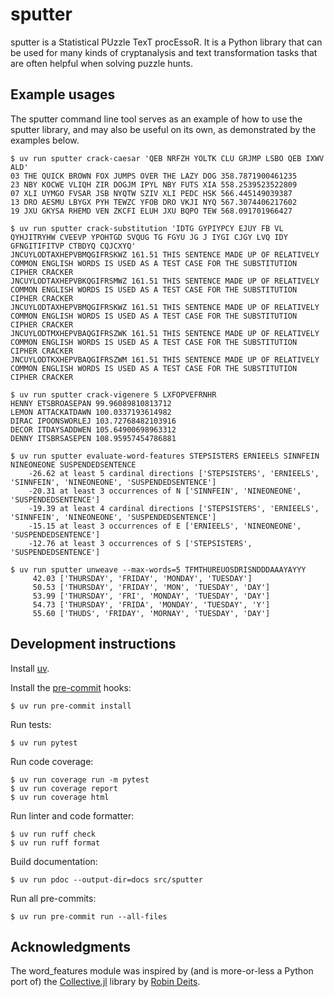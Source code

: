 # sputter

sputter is a Statistical PUzzle TexT procEssoR. It is a Python library that can
be used for many kinds of cryptanalysis and text transformation tasks that are
often helpful when solving puzzle hunts.

## Example usages

The sputter command line tool serves as an example of how to use the sputter
library, and may also be useful on its own, as demonstrated by the examples
below.

```
$ uv run sputter crack-caesar 'QEB NRFZH YOLTK CLU GRJMP LSBO QEB IXWV ALD'
03 THE QUICK BROWN FOX JUMPS OVER THE LAZY DOG 358.7871900461235
23 NBY KOCWE VLIQH ZIR DOGJM IPYL NBY FUTS XIA 558.2539523522809
07 XLI UYMGO FVSAR JSB NYQTW SZIV XLI PEDC HSK 566.445149039387
13 DRO AESMU LBYGX PYH TEWZC YFOB DRO VKJI NYQ 567.3074406217602
19 JXU GKYSA RHEMD VEN ZKCFI ELUH JXU BQPO TEW 568.091701966427
```

```
$ uv run sputter crack-substitution 'IDTG GYPIYPCY EJUY FB VL QYHJITRYHW CVEEVP YPOHTGD SVQUG TG FGYU JG J IYGI CJGY LVQ IDY GFNGITIFITVP CTBDYQ CQJCXYQ'
JNCUYLODTAXHEPVBMQGIFRSKWZ 161.51 THIS SENTENCE MADE UP OF RELATIVELY COMMON ENGLISH WORDS IS USED AS A TEST CASE FOR THE SUBSTITUTION CIPHER CRACKER
JNCUYLODTAXHEPVBKQGIFRSMWZ 161.51 THIS SENTENCE MADE UP OF RELATIVELY COMMON ENGLISH WORDS IS USED AS A TEST CASE FOR THE SUBSTITUTION CIPHER CRACKER
JNCUYLODTAXHEPVBMQGIFRSKWZ 161.51 THIS SENTENCE MADE UP OF RELATIVELY COMMON ENGLISH WORDS IS USED AS A TEST CASE FOR THE SUBSTITUTION CIPHER CRACKER
JNCUYLODTMXHEPVBAQGIFRSZWK 161.51 THIS SENTENCE MADE UP OF RELATIVELY COMMON ENGLISH WORDS IS USED AS A TEST CASE FOR THE SUBSTITUTION CIPHER CRACKER
JNCUYLODTKXHEPVBAQGIFRSZWM 161.51 THIS SENTENCE MADE UP OF RELATIVELY COMMON ENGLISH WORDS IS USED AS A TEST CASE FOR THE SUBSTITUTION CIPHER CRACKER
```

```
$ uv run sputter crack-vigenere 5 LXFOPVEFRNHR
HENNY ETSBROASEPAN 99.96089810813712
LEMON ATTACKATDAWN 100.0337193614982
DIRAC IPOONSWORLEJ 103.72768482103916
DECOR ITDAYSADDWEN 105.64900698963312
DENNY ITSBRSASEPEN 108.95957454786881
```

```
$ uv run sputter evaluate-word-features STEPSISTERS ERNIEELS SINNFEIN NINEONEONE SUSPENDEDSENTENCE
    -26.62 at least 5 cardinal directions ['STEPSISTERS', 'ERNIEELS', 'SINNFEIN', 'NINEONEONE', 'SUSPENDEDSENTENCE']
    -20.31 at least 3 occurrences of N ['SINNFEIN', 'NINEONEONE', 'SUSPENDEDSENTENCE']
    -19.39 at least 4 cardinal directions ['STEPSISTERS', 'ERNIEELS', 'SINNFEIN', 'NINEONEONE', 'SUSPENDEDSENTENCE']
    -15.15 at least 3 occurrences of E ['ERNIEELS', 'NINEONEONE', 'SUSPENDEDSENTENCE']
    -12.76 at least 3 occurrences of S ['STEPSISTERS', 'SUSPENDEDSENTENCE']
```

```
$ uv run sputter unweave --max-words=5 TFMTHUREUOSDRISNDDDAAAYAYYY
     42.03 ['THURSDAY', 'FRIDAY', 'MONDAY', 'TUESDAY']
     50.53 ['THURSDAY', 'FRIDAY', 'MON', 'TUESDAY', 'DAY']
     53.99 ['THURSDAY', 'FRI', 'MONDAY', 'TUESDAY', 'DAY']
     54.73 ['THURSDAY', 'FRIDA', 'MONDAY', 'TUESDAY', 'Y']
     55.60 ['THUDS', 'FRIDAY', 'MORNAY', 'TUESDAY', 'DAY']
```

## Development instructions

Install [uv](https://github.com/astral-sh/uv).

Install the [pre-commit](https://pre-commit.com/) hooks:
```
$ uv run pre-commit install
```

Run tests:
```
$ uv run pytest
```

Run code coverage:
```
$ uv run coverage run -m pytest
$ uv run coverage report
$ uv run coverage html
```

Run linter and code formatter:
```
$ uv run ruff check
$ uv run ruff format
```

Build documentation:
```
$ uv run pdoc --output-dir=docs src/sputter
```

Run all pre-commits:
```
$ uv run pre-commit run --all-files
```

## Acknowledgments

The word_features module was inspired by (and is more-or-less a Python port of) the [Collective.jl](https://github.com/rdeits/Collective.jl) library by [Robin Deits](https://github.com/rdeits).
